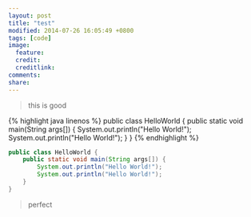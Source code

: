 ```yaml
---
layout: post
title: "test"
modified: 2014-07-26 16:05:49 +0800
tags: [code]
image:
  feature: 
  credit: 
  creditlink: 
comments: 
share: 
---
```



>this is good

{% highlight java linenos %}
public class HelloWorld {
	public static void main(String args[]) {
		System.out.println("Hello World!");
		System.out.println("Hello World!");
	}
}
{% endhighlight %}

```java linenos
public class HelloWorld {
	public static void main(String args[]) {
		System.out.println("Hello World!");
		System.out.println("Hello World!");
	}
}
```

>perfect

